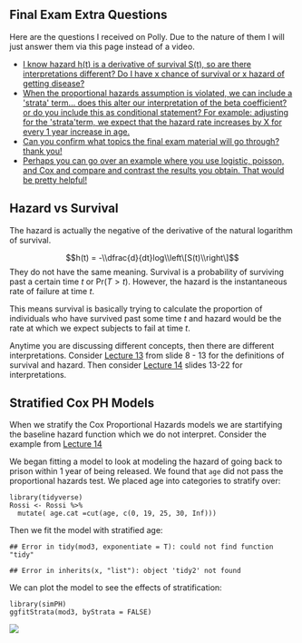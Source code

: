 Final Exam Extra Questions
--------------------------

Here are the questions I received on Polly. Due to the nature of them I
will just answer them via this page instead of a video.

-   [I know hazard h(t) is a derivative of survival S(t), so are there
    interpretations different? Do I have x chance of survival or x
    hazard of getting disease?](#hazard-vs-survival)
-   [When the proportional hazards assumption is violated, we can
    include a 'strata' term... does this alter our interpretation of the
    beta coefficient? or do you include this as conditional statement?
    For example: adjusting for the 'strata'term, we expect that the
    hazard rate increases by X for every 1 year increase in
    age.](#stratified-cox-ph-models)
-   [Can you confirm what topics the final exam material will go
    through? thank you!](#exam-material)
-   [Perhaps you can go over an example where you use logistic, poisson,
    and Cox and compare and contrast the results you obtain. That would
    be pretty helpful!](#model-comparisons)

Hazard vs Survival
------------------

The hazard is actually the negative of the derivative of the natural
logarithm of survival.

$$h(t) = -\\dfrac{d}{dt}log\\left\[S(t)\\right\]$$
 They do not have the same meaning. Survival is a probability of
surviving past a certain time *t* or Pr(*T* &gt; *t*). However, the
hazard is the instantaneous rate of failure at time *t*.

This means survival is basically trying to calculate the proportion of
individuals who have survived past some time *t* and hazard would be the
rate at which we expect subjects to fail at time *t*.

Anytime you are discussing different concepts, then there are different
interpretations. Consider [Lecture
13](../Notes/Lec-13-survival/survival.html#8) from slide 8 - 13 for the
definitions of survival and hazard. Then consider [Lecture
14](../Notes/Lec-14-survival-2/survival-2.html#13) slides 13-22 for
interpretations.

Stratified Cox PH Models
------------------------

When we stratify the Cox Proportional Hazards models we are startifying
the baseline hazard function which we do not interpret. Consider the
example from [Lecture 14](../Notes/Lec-14-survival-2/survival-2.html#25)

We began fitting a model to look at modeling the hazard of going back to
prison within 1 year of being released. We found that `age` did not pass
the proportional hazards test. We placed age into categories to stratify
over:

    library(tidyverse)
    Rossi <- Rossi %>%
      mutate( age.cat =cut(age, c(0, 19, 25, 30, Inf)))

Then we fit the model with stratified age:

    ## Error in tidy(mod3, exponentiate = T): could not find function "tidy"

    ## Error in inherits(x, "list"): object 'tidy2' not found

We can plot the model to see the effects of stratification:

    library(simPH)
    ggfitStrata(mod3, byStrata = FALSE)

![](final_exam_extra_info_files/figure-markdown_strict/unnamed-chunk-4-1.png)
